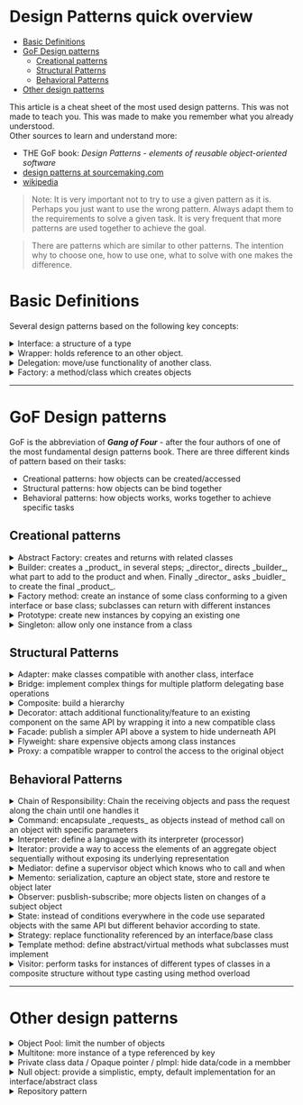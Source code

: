 Design Patterns quick overview <!-- omit in toc -->
===

- [Basic Definitions](#basic-definitions)
- [GoF Design patterns](#gof-design-patterns)
  - [Creational patterns](#creational-patterns)
  - [Structural Patterns](#structural-patterns)
  - [Behavioral Patterns](#behavioral-patterns)
- [Other design patterns](#other-design-patterns)
  
   

  
This article is a cheat sheet of the most used design patterns. This was not made to teach you. This was made to make you remember what you already understood.  
Other sources to learn and understand more:
   - THE GoF book: _Design Patterns - elements of reusable object-oriented software_  
   - [design patterns at sourcemaking.com](https://sourcemaking.com/design_patterns)
   - [wikipedia](https://en.wikipedia.org/wiki/Software_design_pattern)
  
> Note: It is very important not to try to use a given pattern as it is. Perhaps you just want to use the wrong pattern. Always adapt them to the requirements to solve a given task. It is very frequent that more patterns are used together to achieve the goal.  

> There are patterns which are similar to other patterns. The intention why to choose one, how to use one, what to solve with one makes the difference.

# Basic Definitions
Several design patterns based on the following key concepts:

<details><summary>Interface: a structure of a type</summary>
  
 (usually a class) without a specific implementation. It is a **contract** between two objects. Interfaces usually are declared by objects to 'delegate' some functionality (see `Inversion of control` for more detail). Specifies what methods an object can have - but does not specify the behaviour. Different classes implements the interface providing different behaviours.
</details>

<details><summary>Wrapper: holds reference to an other object.</summary>
 Sometimes it means the owner manages the lifetime of that object as well, sometimes just a simple reference to use it. To make it flexible this reference should be kept using an `interface` instead. 
</details>

<details><summary>Delegation: move/use functionality of another class.</summary>
    
The purpose can be to ask for some data or to perform an action (transport the data). Apply it using the `wrapper`.
</details>

<details><summary>Factory: a method/class which creates objects</summary>

Factory is a method (or a class with more methods) which has the only task to manage the creation of other classes. Factory usually provides objects through interface.
See `Factory method` and/or `Abstract factory` for more details.

</details>

---

# GoF Design patterns
GoF is the abbreviation of _**Gang of Four**_ - after the four authors of one of the most fundamental design patterns book.
There are three different kinds of pattern based on their tasks:
* Creational patterns: how objects can be created/accessed
* Structural patterns: how objects can be bind together
* Behavioral patterns: how objects works, works together to achieve specific tasks

## Creational patterns

<details><summary>Abstract Factory: creates and returns with related classes</summary>  

_"Provide an interface for creating families of related or dependent objects without specifying their concrete classes."_  

_Client_ uses a _factory_ (referencing Abstract Factory, through interface or abstract class) to create instances of different classes belonging together.    


Define an interface/class which declares the methods used by the _client_ and add different implementation of it by overriding the creational methods. This way the client can build products with the same structure using the factory by calling the appropriate method (_Delegation_)  

Abstract Factory is often implemented using _Template Methods_ or _Prototype_.  

For example: HouseFactory: createWall, createDoor, createWindow ...   Different implementations of HouseFactory create different parts of a house, but one instance creates the same "style" of house.  

</details>


<details><summary>Builder: creates a _product_ in several steps; _director_ directs _builder_, what part to add to the product and when. Finally _director_ asks _buidler_ to create the final _product_.
</summary>  

"Separate the construction of a complex object from its representation so that the same construction process can create different representations."
`Director` class sets up a complex object by calling elementary methods defined in the `Builder` interface/class. Each builder subclass implements the operations in its own way so Director won't know what parts makes up the object and how are they assembled.
Finally `Director` asks `builder` to create a 'product'.  


Similar to `Abstract factory`, but the purpose is different. While the `client` in abstract factory gets a new object for each call, the `Builder` doesn't give out the object. The `Director` (client) directs the Builder what to do.  


Can be used with abstract factory - inside the builder.
For example: HouseBuilder: addWall, addWindow, addDoor, create/get House
</details>

<details><summary>Factory method: create an instance of some class conforming to a given interface or base class; subclasses can return with different instances</summary>  

_"Define an interface for creating an object, but let subclasses decide which class to instantiate"_  
  
Put a dedicated method to a class (_Creator_) which creates the Product. Creator also can contain other methods which is used with Product. The subclass of Creator will implement the method and create the specific Product instance.
</details>

<details><summary>Prototype: create new instances by copying an existing one</summary>  

Create new instances of a class using an existing one by cloning/copying it. Very useful, when the creation of new instances needs in runtime while the classes are referenced by an interface/base-class.
</details>

<details><summary>Singleton: allow only one instance from a class</summary>  

_"Ensure a class only has one instance, and provide a global point of access to it"_  

Instance of a class can be accessed through only one dedicated 'static/class' method. Keep the only instance inside the class scope privately. The allocation/creation of the class instance have to be prohibited to other classes.  

    > Note: Be careful and do not overuse this pattern. Very easily can became an anti-pattern. I would say in 99% of the cases you don't need it. For more information why, see [here](http://andras.palfi.hu/singleton-the-anti-pattern).  

</details>

## Structural Patterns

<details><summary>Adapter: make classes compatible with another class, interface</summary>  

Implement an interface for a class to make it compatible with another class which wants to use the first class.  
  
Two kinds:  
- **Class adapter**: use multiple inheritance/interface implementation to implement the new interface while subclassing the original class.  
- **Object adapter**: create a new class implementing the desired interface and encapsulate (`wrapper`) the original class holding reference to it in a member. In the interface-methods call the methods of the encapsulated class (see: `proxy`).

</details>    

<details><summary>Bridge: implement complex things for multiple platform delegating base operations</summary>  

_"Decouple an abstraction from its implementation so that the two can vary independently"_  

Useful when the same functionality for problems has to be implemented to more platforms. For the two platforms two implementation needed but the real differences are only at low level.  
For example build houses, where the structure always the same, but perhaps you use different bricks. So you have a house builder which has an internal wall builder which puts together the bricks. If everything hard coded you implement two house builders but the majority of the code is duplications. To get rid of code duplications the easiest way is to replace only the bricks which are used to build the house.  
The same is drawing shapes on different systems. It is enough to define some basic operations (draw line, draw curve) and then implement the draw shape methods (rect, triangle, circle, more complex stuff) using these basic operations.

In short: delegate the basic operations, then implement what you need using abstract references to that basic operations. 
</details>

<details><summary>Composite: build a hierarchy</summary>  

Compose objects to hierarchies by using a base class/interface which contains the very basic mandatory operations to manage the hierarchy and perform basic operations.
  
Declare node classes and leaf classes. Calling a basic operation on a node will forward the same call to all its children. Hierarchy management operations will work only on node items.
</details>

<details><summary>Decorator: attach additional functionality/feature to an existing component on the same API by wrapping it into a new compatible class</summary>

It helps to add functionality dymaically and you can vary the features independently!

For compatibility reason the classes need a base class/interface.  
*Decorator* keeps a reference to the 
All operations called on the decorator will be forwarded to the wrapped class but performing additional operations before and/or after the forwarded call.

</details>

<details><summary>Facade: publish a simpler API above a system to hide underneath API</summary>

To hide, simplify or control a complex class hierarchy create and publish a new interface/class. Delegate all operation to the appropriate subsystem classes.
Users of the facade don’t know about the classes in the subsystem and subsystem classes don’t know about the facade or the user classes.  
It is also easier to change the underlying classes.

</details>

<details><summary>Flyweight: share expensive objects among class instances</summary>  
  
Share the expensive objects (*flyweights*) among instances if there are numerous elements in a system which use the same components.  
Do not store object specific states in the *flyweights* but pass the actual state to them on use.

- *Client* can store the states and pass them to *flyweights* when needed.  
- An other aspect that the *client* only references light flwyweight objects which stores the state and calls the real flyweights (expensive objects stored by *flyweight pool*) and the real flywights are invisible for *client*. 
  
Can be very useful for example to image caches. It is possible to remove unnecessary images from memory and load them on demand even if the 'image flyweight' object is referenced by the system since that only references a container (*flyweight pool*) which stores the real image.

</details>

<details><summary>Proxy: a compatible wrapper to control the access to the original object</summary>

Wrap the original object into the proxy and forward every call to it. Proxy has the same API as the original object, so it is 'invisible'.

Subcases:  
- **remote proxy**: provides a local representation of a remote object in a different address space like network, database etc.
- **virtual proxy**: create the wrapped object on demand – lazy binding. 
- **protection proxy**: filter the access to an object
- **smart proxy**: the proxy performs some additional functionality; useful for reference counting and lifetime management (smart pointer); thread locking etc

</details>

## Behavioral Patterns

<details><summary>Chain of Responsibility: Chain the receiving objects and pass the request along the chain until one handles it</summary>  
  
Base on the original pattern description the objects are composed to a chain. When an item is called it handles the message or it calls the base class implementation, which by default calls the next item in the chain. For that all items in the chain must be a subclass of a specific base class. 

Can be implemented however otherwise where the object in teh chain just returns whether the message was handled or not and the caller (parent object) knows who to call next. Can be used with iterator.

</details>

<details><summary>Command: encapsulate _requests_ as objects instead of method call on an object with specific parameters</summary> 
  
Encapsulate a request as an object: the _command_ should encapsulate the _receiver_ and the _parameters_. _Client_ just calls the _execute_ method. It is possible to queue or log requests, command can encapsulate its _reverse_ operation to support _undo_.

Another variation when only the parameters are stored in a _command_ object and using _chain of responsibility_ we let someone to handle it. Operating systems' user interfaces work this way.
</details>

<details><summary>Interpreter: define a language with its interpreter (processor)</summary>  

Define a language representation for its grammar along with an interpreter that uses the representation to interpret sentences in the language.  
The _language_ can be letters, numbers or even color codes. 

Interpreter always pass the state to the next interpreter. Usually implemented with _Composite_.

</details>

<details><summary>Iterator: provide a way to access the elements of an aggregate object sequentially without exposing its underlying representation </summary>  
   
Given aggregate objects (_array, dictionary, lists, trees etc_) and walk though each item one by one without knowing the internal structure. It is also possible to walk through items from one to the last or reversed order or using any specific rule (items conforming to a rule).

Define an interface with _next()_ method.   
Let's create a new _iterator_ classes for each storage (and rule) which knows the internal structure of the collection and has access to its items. 

_Clients_ can instantiate the proper _iterator_ and call _next()_ accessign all the elements (conforming to a rule, accessing them in the proper order) until the end of the items (_next()_ returns null, or dedicated _finished()_ returns true)
 
</details>

<details>
<summary>Mediator: define a supervisor object which knows who to call and when</summary>

Define an object that encapsulates how a set of objects interact. Mediator promotes loose coupling by keeping objects from referring to each other explicitly, and it lets you vary their interactions independently. The underlying objects don’t hold reference to each other but a reference to the mediator object (through an interface or abstract class). The mediator has reference to the more important underlying objects.  
Even if underlying objects call each other or a client makes a call mediator direct the call to the proper underlying object.
Similar to _Facade_ but the intention is different as it simplifies the API and facade handles only requests from clients.

</details>

<details><summary>Memento: serialization, capture an object state, store and restore te object later</summary>

_Caretaker_ an object knowing when to use (save/restore) _originator_. It can be a client directly. Calls a dedicated method on _originator_ to create a memento (persisted state object) and another method to set the back the stateof the object to the data captured in memento

</details>

<details>
<summary>Observer: pusblish-subscribe; more objects listen on changes of a subject object</summary>

Define a one-to-many dependency between objects. The observers listen to the changes of subject (observed object) so that when the subject changes its state, all its observers are notified.
Usually the subject sends out specific messages which the observers catch/handle.

</details>

<details><summary>State: instead of conditions everywhere in the code use separated objects with the same API but different behavior according to state.
</summary>  
  
Use, when the state of an object changes at runtime and it is hard to use conditions everywhere in the code.  
The _client_ holds reference to the _context_ class which is technically a proxy providing the same API as all the _state_ objects used internally in _context_. The context class holds reference to a specific state object and forward every call to it. If the state should change the context class will reference another _state_ class. 

</details>

<details>
<summary>Strategy: replace functionality referenced by an interface/base class</summary>

Use when it is necessary to be able to easily replace some functionality.
Client can be configured with any concrete 'strategy' implementations as it references a strategy with an interface.
_Delegation_: client delegates the functionality to a strategy

</details>


<details><summary>Template method: define abstract/virtual methods what subclasses must implement</summary>

Different subclasses can implement the _template method_ differently. 

Prefer _strategy_ and delegation instead.

</details>

<details><summary>Visitor: perform tasks for instances of different types of classes in a composite structure without type casting using method overload</summary>  
  
Given a _composite_ strcture containing different, related types of classes. Without extending the classes let to perform different tasks.
- The original classes declares a special method - _accept_(_visitor_) where _visitor_ is an interface/base class with methods: _visit_(_type_) where the _visit_ method overloaded with **all** the types in the composite. 
- _accept_ only calls the appropriate _visit_() method selected by the compiler based on type
- create different visitors performing different tasks with the items
- apply/perform a given visitor instance passing it to composite. It calls all the items' _accept_ method which just calls the appropriate _visit_ method on it.

</details>

---  


# Other design patterns

<details><summary>Object Pool: limit the number of objects</summary>

There are situations when the number of objects must be limited. Use a dedicated object which controls the instances available of (another) object. Can be a separate object store but can be implemented on the class itself as static method.  
`YourClass.getFreeObject()` can return null or can block the call waiting for the next available instance.   
The user of an object must _release_ the instance when finished.

Object pool can also behave in a way that always creates a new instance but it is also possible to push an unused object into it so next time it returns with the existing object instead of creates a new one.

Independent object store can store different types of objects. Passing the type (or using generics) the proper type of instance can be retrieved.

As en example think of _thread pools_ or _network request pools_
</details>

<details><summary>Multitone: more instance of a type referenced by key</summary>

Similar to _singleton_, multitone however supports more instances. The access of the objects are bound to a _key_.  
Different instances of course have different states. Based on implementation it can have different behavior etc.

A case of _multitone_ which provides the objects where the input is a type (type can be input parameter or methods can be _generic_).

</details>

<details><summary>Private class data / Opaque pointer / pImpl: hide data/code in a membber</summary>  
  
pImpl (pointer to implementation): the details of the type of member is hidden/unkown - only private implementation knows it.  

This design patterns used mostly in languages where the structure of private members are visible (c++, Objective-C etc)  
In this languages a "forward declaration", an empy name declaration is enough to represent the storage of a data or functional object in a member. It can be a non-typed representation as well (void*);

The implementation internally can use the _pImpl_ instance or even just forward the calls to it. 

</details>

<details><summary>Null object: provide a simplistic, empty, default implementation for an interface/abstract class</summary>

When an object must reference something but it can be "empty" instead of using Null/Nil as referene and alwasy check the existance, provide a very primitive, empty implementation as a placeholder.

</details>

<details><summary>Repository pattern</summary>  
  

</details>